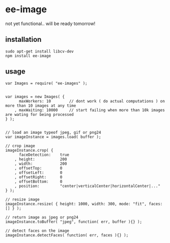 # ee-image

not yet functional.. will be ready tomorrow!

## installation

	sudo apt-get install libcv-dev
	npm install ee-image


## usage


	var Images = require( "ee-images" );


	var images = new Images( {
		  maxWorkers: 10 		// dont work ( do actual computations ) on more than 10 images at any time
		, maxWaiting: 10000 	// start failing when more than 10k images are wating for being processed
	} );


	// load an image typeof jpeg, gif or png24
	var imageInstance = images.load( buffer );

	// crop image
	imageInstance.crop( { 
		  faceDetection: 	true
		, height: 			200
		, width: 			200
		, offsetTop: 		0
		, offsetLeft: 		0
		, offsetRight: 		0
		, offsetBottom: 	0
		, position: 		"center|verticalCenter|horizontalCenter|..."
	} );

	// resize image
	imageInstance.resize( { height: 1000, width: 300, mode: "fit", faces: [] } );

	// return image as jpeg or png24
	imageInstance.toBuffer( "jpeg", function( err, buffer ){} );

	// detect faces on the image
	imageInstance.detectFaces( function( err, faces ){} );